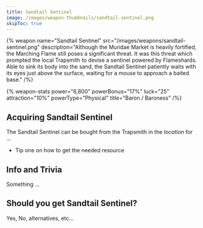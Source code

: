 ```yaml
---
title: Sandtail Sentinel
image: /images/weapon-thumbnails/sandtail-sentinel.png
skipToc: true
---
```


{% weapon
 name="Sandtail Sentinel"
 src="/images/weapons/sandtail-sentinel.png"
 description="Although the Muridae Market is heavily fortified, the Marching Flame still poses a significant threat. It was this threat which prompted the local Trapsmith to devise a sentinel powered by Flameshards. Able to sink its body into the sand, the Sandtail Sentinel patiently waits with its eyes just above the surface, waiting for a mouse to approach a baited base."
/%}

{% weapon-stats
 power="6,800"
 powerBonus="17%"
 luck="25"
 attraction="10%"
 powerType="Physical"
 title="Baron / Baroness"
/%}

## Acquiring Sandtail Sentinel

The Sandtail Sentinel can be bought from the Trapsmith in the *location* for ...

- Tip one on how to get the needed resource

## Info and Trivia

Something ...

## Should you get Sandtail Sentinel?

Yes, No, alternatives, etc...
